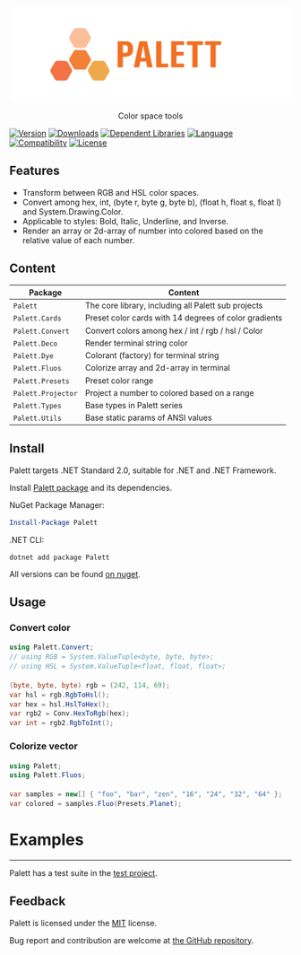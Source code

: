 <p align="center">
  <a href="https://github.com/sharpyr/Palett">
    <img src="./media/palett-banner.svg" />
  </a>
  <p align="center"> Color space tools </p>
</p>

[![Version](https://img.shields.io/nuget/vpre/Palett.svg)](https://www.nuget.org/packages/Palett)
[![Downloads](https://img.shields.io/nuget/dt/Palett.svg)](https://www.nuget.org/packages/Palett)
[![Dependent Libraries](https://img.shields.io/librariesio/dependents/nuget/Palett.svg?label=dependent%20libraries)](https://libraries.io/nuget/Palett)
[![Language](https://img.shields.io/badge/language-C%23-blueviolet.svg)](https://dotnet.microsoft.com/learn/csharp)
[![Compatibility](https://img.shields.io/badge/compatibility-.NET%20Framework%204.7.2%2B%20%7C%20.NET%20Standard%202.0-blue.svg)]()
[![License](https://img.shields.io/github/license/sharpyr/Palett.svg)](https://github.com/sharpyr/Palett/LICENSE)

## Features

- Transform between RGB and HSL color spaces.
- Convert among hex, int, (byte r, byte g, byte b), (float h, float s, float l) and System.Drawing.Color.
- Applicable to styles: Bold, Italic, Underline, and Inverse.
- Render an array or 2d-array of number into colored based on the relative value of each number.

## Content

| Package            | Content                                               |
|--------------------|-------------------------------------------------------|
| `Palett`           | The core library, including all Palett sub projects   |
| `Palett.Cards`     | Preset color cards with 14 degrees of color gradients |
| `Palett.Convert`   | Convert colors among hex / int / rgb / hsl / Color    |
| `Palett.Deco`      | Render terminal string color                          |
| `Palett.Dye`       | Colorant (factory) for terminal string                |
| `Palett.Fluos`     | Colorize array and 2d-array in terminal               |
| `Palett.Presets`   | Preset color range                                    |
| `Palett.Projector` | Project a number to colored based on a range          |
| `Palett.Types`     | Base types in Palett series                           |
| `Palett.Utils`     | Base static params of ANSI values                     |

## Install

Palett targets .NET Standard 2.0, suitable for .NET and .NET Framework.

Install [Palett package](https://www.nuget.org/packages/Palett) and its dependencies.

NuGet Package Manager:

```powershell
Install-Package Palett
```

.NET CLI:

```shell
dotnet add package Palett
```

All versions can be found [on nuget](https://www.nuget.org/packages/Palett#versions-body-tab).

## Usage

### Convert color

```csharp
using Palett.Convert;
// using RGB = System.ValueTuple<byte, byte, byte>;
// using HSL = System.ValueTuple<float, float, float>;

(byte, byte, byte) rgb = (242, 114, 69);
var hsl = rgb.RgbToHsl();
var hex = hsl.HslToHex();
var rgb2 = Conv.HexToRgb(hex);
var int = rgb2.RgbToInt();
```

### Colorize vector

```csharp
using Palett;
using Palett.Fluos;

var samples = new[] { "foo", "bar", "zen", "16", "24", "32", "64" };
var colored = samples.Fluo(Presets.Planet);
```

# Examples
---------------------
Palett has a test suite in the [test project](https://github.com/sharpyr/Palett/tree/master/Palett.Test/Src).

## Feedback

Palett is licensed under the [MIT](https://github.com/sharpyr/Palett/LICENSE) license. 

Bug report and contribution are welcome at [the GitHub repository](https://github.com/sharpyr/Palett).
